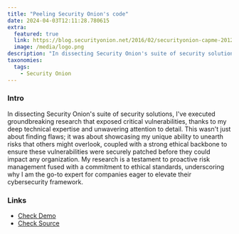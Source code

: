 ```yaml
---
title: "Peeling Security Onion's code"
date: 2024-04-03T12:11:28.780615
extra:
  featured: true
  link: https://blog.securityonion.net/2016/02/securityonion-capme-20121213_10.html
  image: /media/logo.png
description: "In dissecting Security Onion's suite of security solutions, I've executed groundbreaking research that exposed critical vulnerabilities, thanks to my deep technical expertise and unwavering attention to detail. This wasn't just about finding flaws; it was about showcasing my unique ability to unearth risks that others might overlook, coupled with a strong ethical backbone to ensure these vulnerabilities were securely patched before they could impact any organization. My research is a testament to proactive risk management fused with a commitment to ethical standards, underscoring why I am the go-to expert for companies eager to elevate their cybersecurity framework."
taxonomies:
  tags:
    - Security Onion
---
```

### Intro

In dissecting Security Onion's suite of security solutions, I've executed groundbreaking research that exposed critical vulnerabilities, thanks to my deep technical expertise and unwavering attention to detail. This wasn't just about finding flaws; it was about showcasing my unique ability to unearth risks that others might overlook, coupled with a strong ethical backbone to ensure these vulnerabilities were securely patched before they could impact any organization. My research is a testament to proactive risk management fused with a commitment to ethical standards, underscoring why I am the go-to expert for companies eager to elevate their cybersecurity framework.

### Links

- [Check Demo](https://blog.securityonion.net/2016/02/securityonion-capme-20121213_10.html)
- [Check Source](https://blog.securityonion.net/2016/02/securityonion-capme-20121213_10.html)

